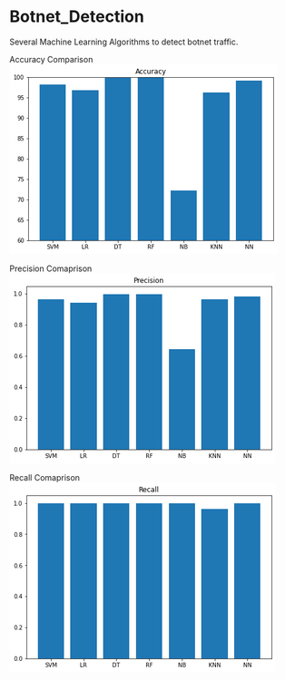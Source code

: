# Botnet_Detection
Several Machine Learning Algorithms to detect botnet traffic.

Accuracy Comparison <br />
![](https://github.com/Priyanshi2079/Botnet-Detection/blob/test/images/graph1.png?raw=true)
<br />


Precision Comaprison <br />
![](https://github.com/Priyanshi2079/Botnet-Detection/blob/test/images/graph2.png?raw=true)
<br />


Recall Comaprison <br />
![](https://github.com/Priyanshi2079/Botnet-Detection/blob/test/images/graph3.png?raw=true)
